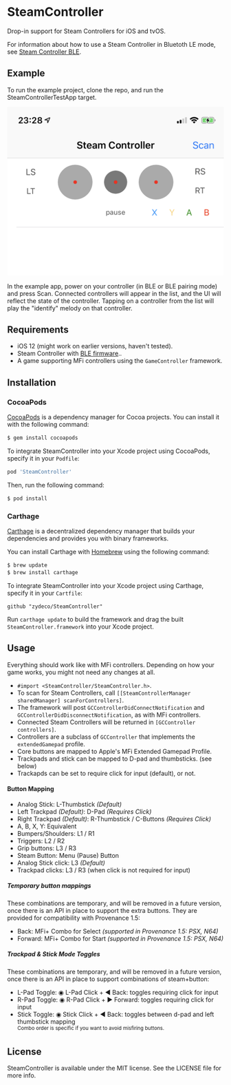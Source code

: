 # SteamController

Drop-in support for Steam Controllers for iOS and tvOS.

For information about how to use a Steam Controller in Bluetoth LE mode, see [Steam Controller BLE](https://support.steampowered.com/kb_article.php?ref=7728-QESJ-4420#switch).

## Example

To run the example project, clone the repo, and run the SteamControllerTestApp target.

![Screenshot](screenshot.png)

In the example app, power on your controller (in BLE or BLE pairing mode) and press Scan. Connected controllers will appear in the list, and the UI will reflect the state of the controller. Tapping on a controller from the list will play the  "identify" melody on that controller.

## Requirements

- iOS 12 (might work on earlier versions, haven't tested).
- Steam Controller with [BLE firmware](https://support.steampowered.com/kb_article.php?ref=7728-QESJ-4420#switch)..
- A game supporting MFi controllers using the `GameController` framework.

## Installation

### CocoaPods

[CocoaPods](http://cocoapods.org) is a dependency manager for Cocoa projects. You can install it with the following command:

```bash
$ gem install cocoapods
```
To integrate SteamController into your Xcode project using CocoaPods, specify it in your `Podfile`:

```ruby
pod 'SteamController'
```

Then, run the following command:

```bash
$ pod install
```

### Carthage

[Carthage](https://github.com/Carthage/Carthage) is a decentralized dependency manager that builds your dependencies and provides you with binary frameworks.

You can install Carthage with [Homebrew](http://brew.sh/) using the following command:

```bash
$ brew update
$ brew install carthage
```

To integrate SteamController into your Xcode project using Carthage, specify it in your `Cartfile`:

```ogdl
github "zydeco/SteamController"
```

Run `carthage update` to build the framework and drag the built `SteamController.framework` into your Xcode project.

## Usage

Everything should work like with MFi controllers. Depending on how your game works, you might not need any changes at all.

-  `#import <SteamController/SteamController.h>`.
-  To scan for Steam Controllers, call `[[SteamControllerManager sharedManager] scanForControllers]`.
-  The framework will post `GCControllerDidConnectNotification` and `GCControllerDidDisconnectNotification`, as with MFi controllers.
- Connected Steam Controllers will be returned in `[GCController controllers]`.
- Controllers are a subclass of `GCController` that implements the `extendedGamepad` profile.
- Core buttons are mapped to Apple's MFi Extended Gamepad Profile.
- Trackpads and stick can be mapped to D-pad and thumbsticks. (see below)
- Trackapds can be set to require click for input (default), or not.

#### Button Mapping
- Analog Stick: L-Thumbstick *(Default)*
- Left Trackpad *(Default)*: D-Pad *(Requires Click)*
- Right Trackpad *(Default)*: R-Thumbstick / C-Buttons *(Requires Click)*
- A, B, X, Y: Equivalent
- Bumpers/Shoulders: L1 / R1
- Triggers: L2 / R2
- Grip buttons: L3 / R3
- Steam Button: Menu (Pause) Button
- Analog Stick click: L3 *(Default)*
- Trackpad clicks: L3 / R3 (when click is not required for input)

##### Temporary button mappings
These combinations are temporary, and will be removed in a future version, once there is an API in
place to support the extra buttons. They are provided for compatibility with Provenance 1.5:

- Back: MFi+ Combo for Select *(supported in Provenance 1.5: PSX, N64)*
- Forward: MFi+ Combo for Start *(supported in Provenance 1.5: PSX, N64)*

##### Trackpad & Stick Mode Toggles
These combinations are temporary, and will be removed in a future version, once there is an API in
place to support combinations of steam+button:

- L-Pad Toggle: ◉ L-Pad Click + ◀︎ Back: toggles requiring click for input
- R-Pad Toggle: ◉ R-Pad Click + ▶︎ Forward: toggles requiring click for input
- Stick Toggle: ◉ Stick Click + ◀︎ Back: toggles between d-pad and left thumbstick mapping
<br><sup> Combo order is specific if you want to avoid misfiring buttons.</sup><br>

## License

SteamController is available under the MIT license. See the LICENSE file for more info.
